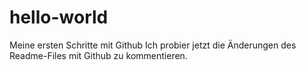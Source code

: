 # hello-world
Meine ersten Schritte mit Github
Ich probier jetzt die Änderungen des Readme-Files mit Github zu kommentieren.

